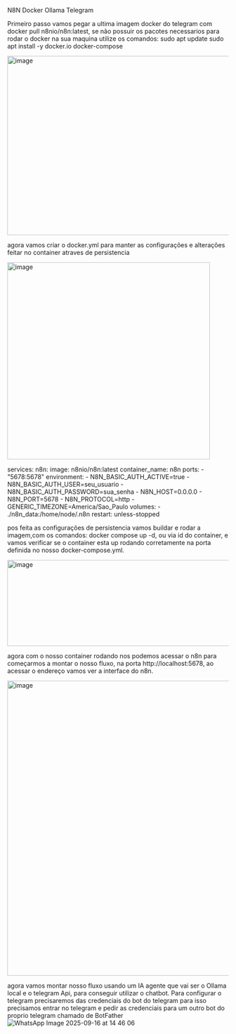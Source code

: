 N8N Docker Ollama Telegram

Primeiro passo vamos pegar a ultima imagem docker do telegram com docker pull n8nio/n8n:latest, se não possuir os pacotes necessarios para rodar o docker na sua maquina utilize os comandos: 
sudo apt update
sudo apt install -y docker.io docker-compose


<img width="687" height="408" alt="image" src="https://github.com/user-attachments/assets/2949fa64-7d90-445a-b13c-f123b0bd17fd" />

agora vamos criar o docker.yml para manter as configurações e alterações feitar no container atraves de persistencia
    
<img width="461" height="449" alt="image" src="https://github.com/user-attachments/assets/209fd7db-080c-4b47-a691-f6a48d29c618" />

services:
  n8n:
    image: n8nio/n8n:latest
    container_name: n8n
    ports:
      - "5678:5678"
    environment:
      - N8N_BASIC_AUTH_ACTIVE=true
      - N8N_BASIC_AUTH_USER=seu_usuario
      - N8N_BASIC_AUTH_PASSWORD=sua_senha
      - N8N_HOST=0.0.0.0
      - N8N_PORT=5678
      - N8N_PROTOCOL=http
      - GENERIC_TIMEZONE=America/Sao_Paulo
    volumes:
      - ./n8n_data:/home/node/.n8n
    restart: unless-stopped

pos feita as configurações de persistencia vamos buildar e rodar a imagem,com os comandos: docker compose up -d, ou via id do container, e vamos verificar se o container esta up rodando corretamente na porta definida no nosso docker-compose.yml. 

<img width="1177" height="196" alt="image" src="https://github.com/user-attachments/assets/dd01eb3e-f140-42f1-ade9-87e97910408a" />

agora com o nosso container rodando nos podemos acessar o n8n para começarmos a montar o nosso fluxo, na porta http://localhost:5678, ao acessar o endereço vamos ver a interface do n8n. 

<img width="1484" height="672" alt="image" src="https://github.com/user-attachments/assets/93f72574-4665-4e8e-9cad-cc37e7b2d0b7" />

agora vamos montar nosso fluxo usando um IA agente que vai ser o Ollama local e o telegram Api, para conseguir utilizar o chatbot. Para configurar o telegram precisaremos das credenciais do bot do telegram para isso precisamos entrar no telegram e pedir as credenciais para um outro bot do proprio telegram chamado de BotFather ![WhatsApp Image 2025-09-16 at 14 46 06](https://github.com/user-attachments/assets/1287ca83-641c-485a-9cd9-6a14d4889c74)

